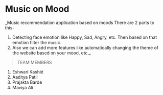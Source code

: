 # Music on Mood

_Music recommendation application based on moods
There are 2 parts to this-
1. Detecting face emotion like Happy, Sad, Angry, etc. Then based on that emotion filter the music.
2. Also we can add more features like automatically changing the theme of the website based on your mood, etc._


>TEAM MEMBERS

1. Eshwari Kashid
2. Aaditya Patil
3. Prajakta Barde
4. Maviya Ali
